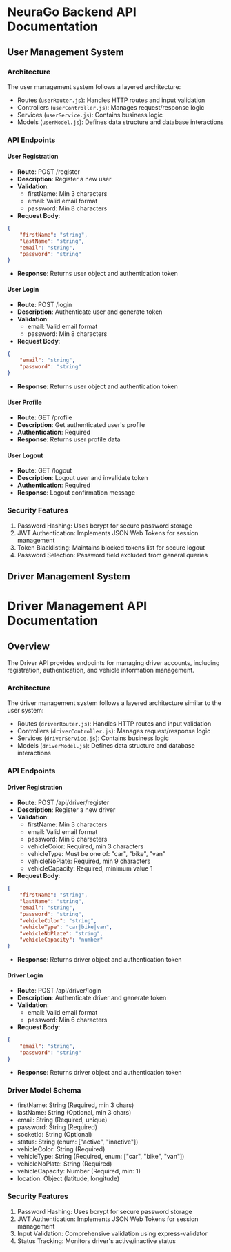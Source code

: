 # NeuraGo Backend API Documentation

## User Management System

### Architecture
The user management system follows a layered architecture:
- Routes (`userRouter.js`): Handles HTTP routes and input validation
- Controllers (`userController.js`): Manages request/response logic
- Services (`userService.js`): Contains business logic
- Models (`userModel.js`): Defines data structure and database interactions

### API Endpoints

#### User Registration
- **Route**: POST /register
- **Description**: Register a new user
- **Validation**:
	- firstName: Min 3 characters
	- email: Valid email format
	- password: Min 8 characters
- **Request Body**:
```json
{
	"firstName": "string",
	"lastName": "string",
	"email": "string",
	"password": "string"
}
```
- **Response**: Returns user object and authentication token

#### User Login
- **Route**: POST /login
- **Description**: Authenticate user and generate token
- **Validation**:
	- email: Valid email format
	- password: Min 8 characters
- **Request Body**:
```json
{
	"email": "string",
	"password": "string"
}
```
- **Response**: Returns user object and authentication token

#### User Profile
- **Route**: GET /profile
- **Description**: Get authenticated user's profile
- **Authentication**: Required
- **Response**: Returns user profile data

#### User Logout
- **Route**: GET /logout
- **Description**: Logout user and invalidate token
- **Authentication**: Required
- **Response**: Logout confirmation message

### Security Features
1. Password Hashing: Uses bcrypt for secure password storage
2. JWT Authentication: Implements JSON Web Tokens for session management
3. Token Blacklisting: Maintains blocked tokens list for secure logout
4. Password Selection: Password field excluded from general queries

## Driver Management System

# Driver Management API Documentation

## Overview
The Driver API provides endpoints for managing driver accounts, including registration, authentication, and vehicle information management.

### Architecture
The driver management system follows a layered architecture similar to the user system:
- Routes (`driverRouter.js`): Handles HTTP routes and input validation
- Controllers (`driverController.js`): Manages request/response logic
- Services (`driverService.js`): Contains business logic
- Models (`driverModel.js`): Defines data structure and database interactions

### API Endpoints

#### Driver Registration
- **Route**: POST /api/driver/register
- **Description**: Register a new driver
- **Validation**:
	- firstName: Min 3 characters
	- email: Valid email format
	- password: Min 6 characters
	- vehicleColor: Required, min 3 characters
	- vehicleType: Must be one of: "car", "bike", "van"
	- vehicleNoPlate: Required, min 9 characters
	- vehicleCapacity: Required, minimum value 1
- **Request Body**:
```json
{
	"firstName": "string",
	"lastName": "string",
	"email": "string",
	"password": "string",
	"vehicleColor": "string",
	"vehicleType": "car|bike|van",
	"vehicleNoPlate": "string",
	"vehicleCapacity": "number"
}
```
- **Response**: Returns driver object and authentication token

#### Driver Login
- **Route**: POST /api/driver/login
- **Description**: Authenticate driver and generate token
- **Validation**:
	- email: Valid email format
	- password: Min 6 characters
- **Request Body**:
```json
{
	"email": "string",
	"password": "string"
}
```
- **Response**: Returns driver object and authentication token

### Driver Model Schema
- firstName: String (Required, min 3 chars)
- lastName: String (Optional, min 3 chars)
- email: String (Required, unique)
- password: String (Required)
- socketId: String (Optional)
- status: String (enum: ["active", "inactive"])
- vehicleColor: String (Required)
- vehicleType: String (Required, enum: ["car", "bike", "van"])
- vehicleNoPlate: String (Required)
- vehicleCapacity: Number (Required, min: 1)
- location: Object (latitude, longitude)

### Security Features
1. Password Hashing: Uses bcrypt for secure password storage
2. JWT Authentication: Implements JSON Web Tokens for session management
3. Input Validation: Comprehensive validation using express-validator
4. Status Tracking: Monitors driver's active/inactive status



